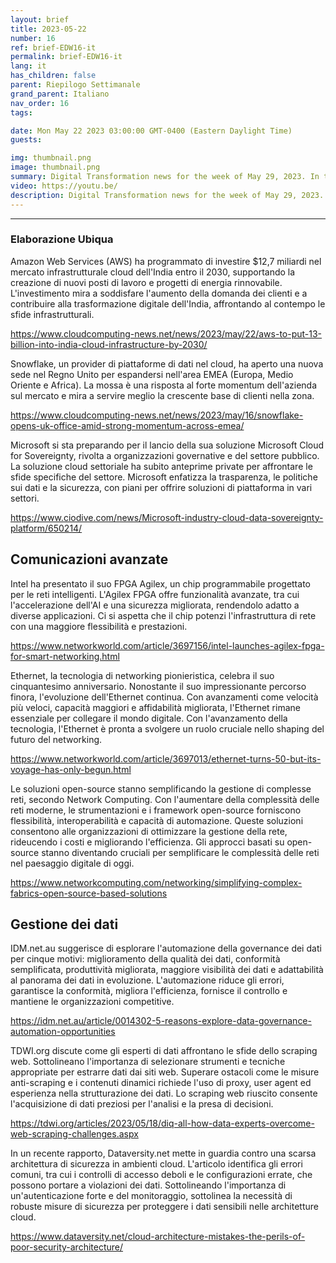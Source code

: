 ```yaml
---
layout: brief
title: 2023-05-22
number: 16
ref: brief-EDW16-it
permalink: brief-EDW16-it
lang: it
has_children: false
parent: Riepilogo Settimanale
grand_parent: Italiano
nav_order: 16
tags:

date: Mon May 22 2023 03:00:00 GMT-0400 (Eastern Daylight Time)
guests:

img: thumbnail.png
image: thumbnail.png
summary: Digital Transformation news for the week of May 29, 2023. In this episode.
video: https://youtu.be/
description: Digital Transformation news for the week of May 29, 2023. In this episode.
---
```






---

### Elaborazione Ubiqua

Amazon Web Services (AWS) ha programmato di investire $12,7 miliardi nel mercato infrastrutturale cloud dell'India entro il 2030, supportando la creazione di nuovi posti di lavoro e progetti di energia rinnovabile. L'investimento mira a soddisfare l'aumento della domanda dei clienti e a contribuire alla trasformazione digitale dell'India, affrontando al contempo le sfide infrastrutturali.

[https://www.cloudcomputing-news.net/news/2023/may/22/aws-to-put-13-billion-into-india-cloud-infrastructure-by-2030/](https://www.cloudcomputing-news.net/news/2023/may/22/aws-to-put-13-billion-into-india-cloud-infrastructure-by-2030/)

Snowflake, un provider di piattaforme di dati nel cloud, ha aperto una nuova sede nel Regno Unito per espandersi nell'area EMEA (Europa, Medio Oriente e Africa). La mossa è una risposta al forte momentum dell'azienda sul mercato e mira a servire meglio la crescente base di clienti nella zona.

[https://www.cloudcomputing-news.net/news/2023/may/16/snowflake-opens-uk-office-amid-strong-momentum-across-emea/](https://www.cloudcomputing-news.net/news/2023/may/16/snowflake-opens-uk-office-amid-strong-momentum-across-emea/)

Microsoft si sta preparando per il lancio della sua soluzione Microsoft Cloud for Sovereignty, rivolta a organizzazioni governative e del settore pubblico. La soluzione cloud settoriale ha subito anteprime private per affrontare le sfide specifiche del settore. Microsoft enfatizza la trasparenza, le politiche sui dati e la sicurezza, con piani per offrire soluzioni di piattaforma in vari settori.

[https://www.ciodive.com/news/Microsoft-industry-cloud-data-sovereignty-platform/650214/](https://www.ciodive.com/news/Microsoft-industry-cloud-data-sovereignty-platform/650214/)

## Comunicazioni avanzate

Intel ha presentato il suo FPGA Agilex, un chip programmabile progettato per le reti intelligenti. L'Agilex FPGA offre funzionalità avanzate, tra cui l'accelerazione dell'AI e una sicurezza migliorata, rendendolo adatto a diverse applicazioni. Ci si aspetta che il chip potenzi l'infrastruttura di rete con una maggiore flessibilità e prestazioni.

[https://www.networkworld.com/article/3697156/intel-launches-agilex-fpga-for-smart-networking.html](https://www.networkworld.com/article/3697156/intel-launches-agilex-fpga-for-smart-networking.html)

Ethernet, la tecnologia di networking pionieristica, celebra il suo cinquantesimo anniversario. Nonostante il suo impressionante percorso finora, l'evoluzione dell'Ethernet continua. Con avanzamenti come velocità più veloci, capacità maggiori e affidabilità migliorata, l'Ethernet rimane essenziale per collegare il mondo digitale. Con l'avanzamento della tecnologia, l'Ethernet è pronta a svolgere un ruolo cruciale nello shaping del futuro del networking.

[https://www.networkworld.com/article/3697013/ethernet-turns-50-but-its-voyage-has-only-begun.html](https://www.networkworld.com/article/3697013/ethernet-turns-50-but-its-voyage-has-only-begun.html)

Le soluzioni open-source stanno semplificando la gestione di complesse reti, secondo Network Computing. Con l'aumentare della complessità delle reti moderne, le strumentazioni e i framework open-source forniscono flessibilità, interoperabilità e capacità di automazione. Queste soluzioni consentono alle organizzazioni di ottimizzare la gestione della rete, rideucendo i costi e migliorando l'efficienza. Gli approcci basati su open-source stanno diventando cruciali per semplificare le complessità delle reti nel paesaggio digitale di oggi.

[https://www.networkcomputing.com/networking/simplifying-complex-fabrics-open-source-based-solutions](https://www.networkcomputing.com/networking/simplifying-complex-fabrics-open-source-based-solutions)

## Gestione dei dati

IDM.net.au suggerisce di esplorare l'automazione della governance dei dati per cinque motivi: miglioramento della qualità dei dati, conformità semplificata, produttività migliorata, maggiore visibilità dei dati e adattabilità al panorama dei dati in evoluzione. L'automazione riduce gli errori, garantisce la conformità, migliora l'efficienza, fornisce il controllo e mantiene le organizzazioni competitive.

[https://idm.net.au/article/0014302-5-reasons-explore-data-governance-automation-opportunities](https://idm.net.au/article/0014302-5-reasons-explore-data-governance-automation-opportunities)

TDWI.org discute come gli esperti di dati affrontano le sfide dello scraping web. Sottolineano l'importanza di selezionare strumenti e tecniche appropriate per estrarre dati dai siti web. Superare ostacoli come le misure anti-scraping e i contenuti dinamici richiede l'uso di proxy, user agent ed esperienza nella strutturazione dei dati. Lo scraping web riuscito consente l'acquisizione di dati preziosi per l'analisi e la presa di decisioni.

[https://tdwi.org/articles/2023/05/18/diq-all-how-data-experts-overcome-web-scraping-challenges.aspx](https://tdwi.org/articles/2023/05/18/diq-all-how-data-experts-overcome-web-scraping-challenges.aspx)

In un recente rapporto, Dataversity.net mette in guardia contro una scarsa architettura di sicurezza in ambienti cloud. L'articolo identifica gli errori comuni, tra cui i controlli di accesso deboli e le configurazioni errate, che possono portare a violazioni dei dati. Sottolineando l'importanza di un'autenticazione forte e del monitoraggio, sottolinea la necessità di robuste misure di sicurezza per proteggere i dati sensibili nelle architetture cloud.

[https://www.dataversity.net/cloud-architecture-mistakes-the-perils-of-poor-security-architecture/](https://www.dataversity.net/cloud-architecture-mistakes-the-perils-of-poor-security-architecture/)


